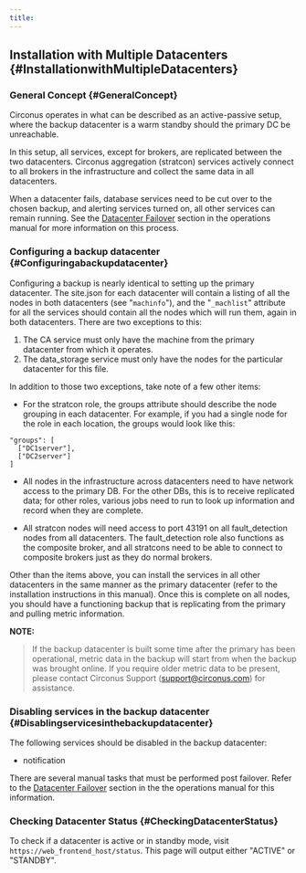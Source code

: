 ```yaml
---
title:
---
```


## Installation with Multiple Datacenters {#InstallationwithMultipleDatacenters}

### General Concept {#GeneralConcept}
Circonus operates in what can be described as an active-passive setup, where the backup datacenter is a warm standby should the primary DC be unreachable.

In this setup, all services, except for brokers, are replicated between the two datacenters.  Circonus aggregation (stratcon) services actively connect to all brokers in the infrastructure and collect the same data in all datacenters.

When a datacenter fails, database services need to be cut over to the chosen backup, and alerting services turned on, all other services can remain running. See the [Datacenter Failover](/OperationManual/Failover.md) section in the operations manual for more information on this process.


### Configuring a backup datacenter {#Configuringabackupdatacenter}
Configuring a backup is nearly identical to setting up the primary datacenter. The site.json for each datacenter will contain a listing of all the nodes in both datacenters (see "`machinfo`"), and the "`_machlist`" attribute for all the services should contain all the nodes which will run them, again in both datacenters.  There are two exceptions to this:
 1. The CA service must only have the machine from the primary datacenter from which it operates.
 1. The data_storage service must only have the nodes for the particular datacenter for this file.

In addition to those two exceptions, take note of a few other items:
 * For the stratcon role, the groups attribute should describe the node grouping in each datacenter.  For example, if you had a single node for the role in each location, the groups would look like this:
```
"groups": [
  ["DC1server"],
  ["DC2server"]
]
```

 * All nodes in the infrastructure across datacenters need to have network access to the primary DB. For the other DBs, this is to receive replicated data; for other roles, various jobs need to run to look up information and record when they are complete.

 * All stratcon nodes will need access to port 43191 on all fault_detection nodes from all datacenters. The fault_detection role also functions as the composite broker, and all stratcons need to be able to connect to composite brokers just as they do normal brokers.

Other than the items above, you can install the services in all other datacenters in the same manner as the primary datacenter (refer to the installation instructions in this manual). Once this is complete on all nodes, you should have a functioning backup that is replicating from the primary and pulling metric information.

**NOTE:**
> If the backup datacenter is built some time after the primary has been operational, metric data in the backup will start from when the backup was brought online.  If you require older metric data to be present, please contact Circonus Support (support@circonus.com) for assistance.


### Disabling services in the backup datacenter {#Disablingservicesinthebackupdatacenter}
The following services should be disabled in the backup datacenter:
 * notification

There are several manual tasks that must be performed post failover. Refer to the [Datacenter Failover](/OperationManual/Failover.md) section in the the operations manual for this information.


### Checking Datacenter Status {#CheckingDatacenterStatus}
To check if a datacenter is active or in standby mode, visit `https://web_frontend_host/status`. This page will output either "ACTIVE" or "STANDBY".
